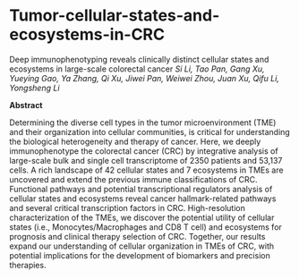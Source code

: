 # Tumor-cellular-states-and-ecosystems-in-CRC
Deep immunophenotyping reveals clinically distinct cellular states and ecosystems in large-scale colorectal cancer
_Si Li, Tao Pan, Gang Xu, Yueying Gao, Ya Zhang, Qi Xu, Jiwei Pan, Weiwei Zhou, Juan Xu, Qifu Li, Yongsheng Li_

**Abstract**

Determining the diverse cell types in the tumor microenvironment (TME) and their organization into cellular communities, is critical for understanding the biological heterogeneity and therapy of cancer. Here, we deeply immunophenotype the colorectal cancer (CRC) by integrative analysis of large-scale bulk and single cell transcriptome of 2350 patients and 53,137 cells. A rich landscape of 42 cellular states and 7 ecosystems in TMEs are uncovered and extend the previous immune classifications of CRC. Functional pathways and potential transcriptional regulators analysis of cellular states and ecosystems reveal cancer hallmark-related pathways and several critical transcription factors in CRC. High-resolution characterization of the TMEs, we discover the potential utility of cellular states (i.e., Monocytes/Macrophages and CD8 T cell) and ecosystems for prognosis and clinical therapy selection of CRC. Together, our results expand our understanding of cellular organization in TMEs of CRC, with potential implications for the development of biomarkers and precision therapies.
